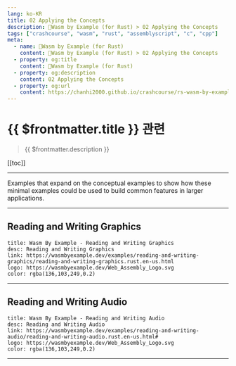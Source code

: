 ```yaml
---
lang: ko-KR
title: 02 Applying the Concepts
description: 🦀Wasm by Example (for Rust) > 02 Applying the Concepts
tags: ["crashcourse", "wasm", "rust", "assemblyscript", "c", "cpp"]
meta:
  - name: 🦀Wasm by Example (for Rust)
    content: 🦀Wasm by Example (for Rust) > 02 Applying the Concepts
  - property: og:title
    content: 🦀Wasm by Example (for Rust)
  - property: og:description
    content: 02 Applying the Concepts
  - property: og:url
    content: https://chanhi2000.github.io/crashcourse/rs-wasm-by-example/02-applying-the-concepts.html
---
```


# {{ $frontmatter.title }} 관련

> {{ $frontmatter.description }}

[[toc]]

---

Examples that expand on the conceptual examples to show how these minimal examples could be used to build common features in larger applications.

---

## Reading and Writing Graphics

```card
title: Wasm By Example - Reading and Writing Graphics
desc: Reading and Writing Graphics
link: https://wasmbyexample.dev/examples/reading-and-writing-graphics/reading-and-writing-graphics.rust.en-us.html
logo: https://wasmbyexample.dev/Web_Assembly_Logo.svg
color: rgba(136,103,249,0.2)
```

---

## Reading and Writing Audio


```card
title: Wasm By Example - Reading and Writing Audio
desc: Reading and Writing Audio
link: https://wasmbyexample.dev/examples/reading-and-writing-audio/reading-and-writing-audio.rust.en-us.html#
logo: https://wasmbyexample.dev/Web_Assembly_Logo.svg
color: rgba(136,103,249,0.2)
```

---

<TagLinks />